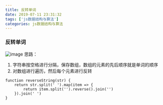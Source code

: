 ```yaml
---
title: 反转单词
date: 2019-07-11 23:31:32
tags: ['js数据结构与算法']
categories: js数据结构与算法
---
```

### 反转单词
<!-- more -->

![image](/images/suanfa-string.jpg)
思路：
1. 字符串按空格进行分隔，保存数组，数组的元素的先后顺序就是单词的顺序
2. 对数组进行遍历，然后每个元素进行反转

```
function reverseString(str) {
    return str.split(' ').map(item => {
        return item.split('').reverse().join('')
    }).join(' ')
}
```